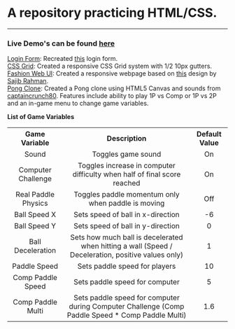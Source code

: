 # A repository practicing HTML/CSS. <br />
-----------------------

### Live Demo's can be found [here](https://c-garza.github.io/HTML-CSS-JS-Practice/)
[Login Form](https://github.com/C-Garza/HTML-CSS-JS-Practice/tree/master/Login%20Form): Recreated [this](http://www.premiumpixels.com/freebies/elegant-login-form-design-psd/) login form. <br />
[CSS Grid](https://github.com/C-Garza/HTML-CSS-JS-Practice/tree/master/CSS%20Grid): Created a responsive CSS Grid system with 1/2 10px gutters.<br />
[Fashion Web UI](https://github.com/C-Garza/HTML-CSS-JS-Practice/tree/master/Fashion%20Web%20UI): Created a responsive webpage based on [this](https://dribbble.com/shots/7501142-Bento-Fashion-Web-UI) design by [Sajib Rahman](https://dribbble.com/mdsajib_rahman).<br />
[Pong Clone](https://github.com/C-Garza/HTML-CSS-JS-Practice/tree/master/Pong%20Clone): Created a Pong clone using HTML5 Canvas and sounds from [captaincrunch80](https://opengameart.org/content/3-ping-pong-sounds-8-bit-style). Features include ability to play 1P vs Comp or 1P vs 2P and an in-game menu to change game variables.
<table>
  <thead>
    <strong>List of Game Variables</strong>
  </thead>
  <tbody>
    <tr>
      <th>Game Variable</th>
      <th>Description</th>
      <th>Default Value</th>
    </tr>
    <tr align="center">
      <td>Sound</td>
      <td>Toggles game sound</td>
      <td>On</td>
    </tr>
    <tr align="center">
      <td>Computer Challenge</td>
      <td>Toggles increase in computer difficulty when half of final score reached</td>
      <td>On</td>
    </tr>
    <tr align="center">
      <td>Real Paddle Physics</td>
      <td>Toggles paddle momentum only when paddle is moving</td>
      <td>Off</td>
    </tr>
    <tr align="center">
      <td>Ball Speed X</td>
      <td>Sets speed of ball in x-direction</td>
      <td>-6</td>
    </tr>
    <tr align="center">
      <td>Ball Speed Y</td>
      <td>Sets speed of ball in y-direction</td>
      <td>0</td>
    </tr>
    <tr align="center">
      <td>Ball Deceleration</td>
      <td>Sets how much ball is decelerated when hitting a wall (Speed / Deceleration, positive values only)</td>
      <td>1</td>
    </tr>
    <tr align="center">
      <td>Paddle Speed</td>
      <td>Sets paddle speed for players</td>
      <td>10</td>
    </tr>
    <tr align="center">
      <td>Comp Paddle Speed</td>
      <td>Sets paddle speed for computer</td>
      <td>5</td>
    </tr>
    <tr align="center">
      <td>Comp Paddle Multi</td>
      <td>Sets paddle speed for computer during Computer Challenge (Comp Paddle Speed * Comp Paddle Multi)</td>
      <td>1.6</td>
    </tr>
  </tbody>
</table>